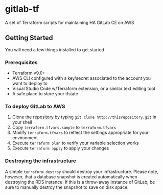 # gitlab-tf
A set of Terraform scripts for maintaining HA GitLab CE on AWS

## Getting Started
You will need a few things installed to get started
### Prerequisites
- Terraform v9.0+
- AWS CLI configured with a key/secret associated to the account you want to deploy to
- Visual Studio Code w/Terraform extension, or a similar text editing tool
- A safe place to store your tfstate

### To deploy GitLab to AWS
1. Clone the repository by typing `git clone http://thisrepository.git` in your shell
1. Copy `terraform.tfvars.sample` to `terraform.tfvars`
1. Modify `terraform.tfvars` to reflect the settings appropriate for your environment
1. Execute `terraform plan` to verify your variable selection works
1. Execute `terraform apply` to apply your changes

### Destroying the infrastructure
A simple `terraform destroy` should destroy your infrastructure. Please note, however, that a database snapshot is created automatically when destroying the RDS instance. If this is a throw-away instance of GitLab, be sure to manually destroy the snapshot to save on disk space.